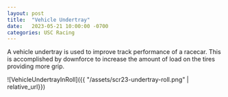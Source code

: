 ```yaml
---
layout: post
title:  "Vehicle Undertray"
date:   2023-05-21 10:00:00 -0700
categories: USC Racing
---
```


A vehicle undertray is used to improve track performance of a racecar. This is accomplished by downforce to increase the amount of load on the tires providing more grip. 

![VehicleUndertrayInRoll]({{ "/assets/scr23-undertray-roll.png" | relative_url}})
